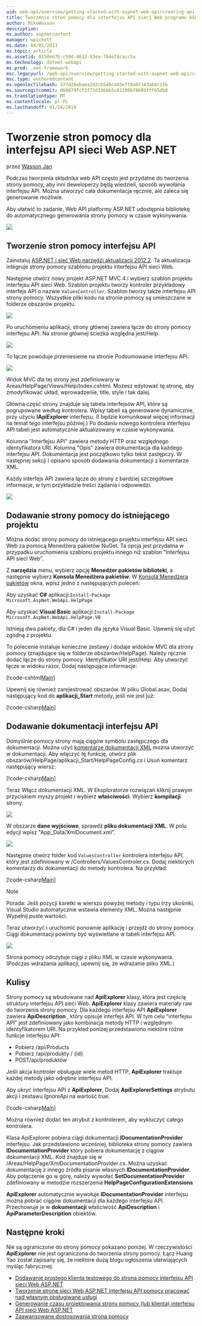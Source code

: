 ```yaml
---
uid: web-api/overview/getting-started-with-aspnet-web-api/creating-api-help-pages
title: Tworzenie stron pomocy dla interfejsu API sieci Web programu ASP.NET | Dokumentacja firmy Microsoft
author: MikeWasson
description: 
ms.author: aspnetcontent
manager: wpickett
ms.date: 04/01/2013
ms.topic: article
ms.assetid: 0150e67b-c50d-4613-83ea-7b4ef8cacc5a
ms.technology: dotnet-webapi
ms.prod: .net-framework
msc.legacyurl: /web-api/overview/getting-started-with-aspnet-web-api/creating-api-help-pages
msc.type: authoredcontent
ms.openlocfilehash: 37fd26ebaea192cb540c443eff8a07343ab8c15b
ms.sourcegitcommit: 060879fcf3f73d2366b5c811986f8695fff65db8
ms.translationtype: MT
ms.contentlocale: pl-PL
ms.lasthandoff: 01/24/2018
---
```

<a name="creating-help-pages-for-aspnet-web-api"></a>Tworzenie stron pomocy dla interfejsu API sieci Web ASP.NET
====================
przez [Wasson Jan](https://github.com/MikeWasson)

Podczas tworzenia składnika web API często jest przydatne do tworzenia strony pomocy, aby inni deweloperzy będą wiedzieli, sposób wywołania interfejsu API. Można utworzyć cała dokumentacja ręcznie, ale zaleca się generowanie możliwie.

Aby ułatwić to zadanie, Web API platformy ASP.NET udostępnia bibliotekę do automatycznego generowania strony pomocy w czasie wykonywania.

![](creating-api-help-pages/_static/image1.png)

## <a name="creating-api-help-pages"></a>Tworzenie stron pomocy interfejsu API

Zainstaluj [ASP.NET i sieć Web narzędzi aktualizacji 2012.2](https://go.microsoft.com/fwlink/?LinkId=282650). Ta aktualizacja integruje strony pomocy szablonu projektu interfejsu API sieci Web.

Następnie utwórz nowy projekt ASP.NET MVC 4 i wybierz szablon projektu interfejsu API sieci Web. Szablon projektu tworzy kontroler przykładowy interfejs API o nazwie `ValuesController`. Szablon tworzy także interfejsu API strony pomocy. Wszystkie pliki kodu na stronie pomocy są umieszczane w folderze obszarów projektu.

![](creating-api-help-pages/_static/image2.png)

Po uruchomieniu aplikacji, strony głównej zawiera łącze do strony pomocy interfejsu API. Na stronie głównej ścieżka względna jest/Help.

![](creating-api-help-pages/_static/image3.png)

To łącze powoduje przeniesienie na stronie Podsumowanie interfejsu API.

![](creating-api-help-pages/_static/image4.png)

Widok MVC dla tej strony jest zdefiniowany w Areas/HelpPage/Views/Help/Index.cshtml. Możesz edytować tę stronę, aby zmodyfikować układ, wprowadzenie, title, style i tak dalej.

Główna część strony znajduje się tabela interfejsów API, które są pogrupowane według kontrolera. Wpisy tabeli są generowane dynamicznie, przy użyciu **IApiExplorer** interfejsu. (I będzie komunikował więcej informacji na temat tego interfejsu później.) Po dodaniu nowego kontrolera interfejsu API tabeli jest automatycznie aktualizowany w czasie wykonywania.

Kolumna "Interfejsu API" zawiera metody HTTP oraz względnego identyfikatora URI. Kolumna "Opis" zawiera dokumentacja dla każdego interfejsu API. Dokumentacja jest początkowo tylko tekst zastępczy. W następnej sekcji I opisano sposób dodawania dokumentacji z komentarze XML.

Każdy interfejs API zawiera łącze do strony z bardziej szczegółowe informacje, w tym przykładzie treści żądania i odpowiedzi.

![](creating-api-help-pages/_static/image5.png)

## <a name="adding-help-pages-to-an-existing-project"></a>Dodawanie strony pomocy do istniejącego projektu

Można dodać strony pomocy do istniejącego projektu interfejsu API sieci Web za pomocą Menedżera pakietów NuGet. Ta opcja jest przydatna w przypadku uruchomienia szablonu projektu innego niż szablon "Interfejsu API sieci Web".

Z **narzędzia** menu, wybierz opcję **Menedżer pakietów biblioteki**, a następnie wybierz **Konsola Menedżera pakietów**. W [Konsola Menedżera pakietów](http://docs.nuget.org/docs/start-here/using-the-package-manager-console) okna, wpisz jedno z następujących poleceń:

Aby uzyskać **C#** aplikacji:`Install-Package Microsoft.AspNet.WebApi.HelpPage`

Aby uzyskać **Visual Basic** aplikacji:`Install-Package Microsoft.AspNet.WebApi.HelpPage.VB`

Istnieją dwa pakiety, dla C# i jeden dla języka Visual Basic. Upewnij się użyć zgodną z projektu.

To polecenie instaluje konieczne zestawy i dodaje widoków MVC dla strony pomocy (znajdujące się w folderze obszarów/HelpPage). Należy ręcznie dodać łącze do strony pomocy. Identyfikator URI jest/Help. Aby utworzyć łącze w widoku razor, Dodaj następujące informacje:

[!code-cshtml[Main](creating-api-help-pages/samples/sample1.cshtml)]

Upewnij się również zarejestrować obszarów. W pliku Global.asax, Dodaj następujący kod do **aplikacji\_Start** metody, jeśli nie jest już:

[!code-csharp[Main](creating-api-help-pages/samples/sample2.cs?highlight=4)]

## <a name="adding-api-documentation"></a>Dodawanie dokumentacji interfejsu API

Domyślnie pomocy strony mają ciągów symbolu zastępczego dla dokumentacji. Można użyć [komentarze dokumentacji XML](https://msdn.microsoft.com/library/b2s063f7.aspx) można utworzyć w dokumentacji. Aby włączyć tę funkcję, otwórz plik obszarów/HelpPage/aplikacji\_Start/HelpPageConfig.cs i Usuń komentarz następujący wiersz:

[!code-csharp[Main](creating-api-help-pages/samples/sample3.cs)]

Teraz Włącz dokumentacji XML. W Eksploratorze rozwiązań kliknij prawym przyciskiem myszy projekt i wybierz **właściwości**. Wybierz **kompilacji** strony.

![](creating-api-help-pages/_static/image6.png)

W obszarze **dane wyjściowe**, sprawdź **pliku dokumentacji XML**. W polu edycji wpisz "App\_Data/XmlDocument.xml".

![](creating-api-help-pages/_static/image7.png)

Następnie otwórz folder kod `ValuesController` kontrolera interfejsu API, który jest zdefiniowany w /Controllers/ValuesControler.cs. Dodaj niektórych komentarzy do dokumentacji do metody kontrolera. Na przykład:

[!code-csharp[Main](creating-api-help-pages/samples/sample4.cs)]

> [!NOTE]
> Porada: Jeśli pozycji karetki w wierszu powyżej metody i typu trzy ukośniki, Visual Studio automatycznie wstawia elementy XML. Można następnie Wypełnij puste wartości.


Teraz utworzyć i uruchomić ponownie aplikację i przejdź do strony pomocy. Ciągi dokumentacji powinny być wyświetlane w tabeli interfejsu API.

![](creating-api-help-pages/_static/image8.png)

Strona pomocy odczytuje ciągi z pliku XML w czasie wykonywania. (Podczas wdrażania aplikacji, upewnij się, że wdrażanie pliku XML.)

## <a name="under-the-hood"></a>Kulisy

Strony pomocy są wbudowane nad **ApiExplorer** klasy, która jest częścią struktury interfejsu API sieci Web. **ApiExplorer** klasy zawiera materiały raw do tworzenia strony pomocy. Dla każdego interfejsu API **ApiExplorer** zawiera **ApiDescription** , który opisuje interfejs API. W tym celu "interfejsu API" jest zdefiniowany jako kombinacja metody HTTP i względnym identyfikatorem URI. Na przykład poniżej przedstawiono niektóre różne funkcje interfejsu API:

- Pobierz /api/Products
- Pobierz /api/produkty / {id}
- POST/api/produktów

Jeśli akcja kontroler obsługuje wiele metod HTTP, **ApiExplorer** traktuje każdej metody jako odrębne interfejsu API.

Aby ukryć interfejsu API z **ApiExplorer**, Dodaj **ApiExplorerSettings** atrybutu akcji i zestawu *IgnoreApi* na wartość true.

[!code-csharp[Main](creating-api-help-pages/samples/sample5.cs)]

Można również dodać ten atrybut z kontrolerem, aby wykluczyć całego kontrolera.

Klasa ApiExplorer pobiera ciągi dokumentacji **IDocumentationProvider** interfejsu. Jak przedstawiono wcześniej, biblioteka strony pomocy zawiera **IDocumentationProvider** który pobiera dokumentację z ciągów dokumentacji XML. Kod znajduje się w /Areas/HelpPage/XmlDocumentationProvider.cs. Można uzyskać dokumentację z innego źródła pisanie własnych **IDocumentationProvider**. Aby połączenie go w górę, należy wywołać **SetDocumentationProvider** zdefiniowany w metodzie rozszerzenia **HelpPageConfigurationExtensions**

**ApiExplorer** automatycznie wywołuje **IDocumentationProvider** interfejsu można pobrać ciągów dokumentacji dla każdego interfejsu API. Przechowuje je w **dokumentacji** właściwość **ApiDescription** i **ApiParameterDescription** obiektów.

## <a name="next-steps"></a>Następne kroki

Nie są ograniczone do strony pomocy pokazano poniżej. W rzeczywistości **ApiExplorer** nie jest ograniczona do tworzenia strony pomocy. Łącz Huang Yao został zapisany się, że niektóre dużą blogu ogłoszenia ułatwiających myśląc fabrycznej:

- [Dodawanie prostego klienta testowego do strona pomocy interfejsu API sieci Web ASP.NET](https://blogs.msdn.com/b/yaohuang1/archive/2012/12/02/adding-a-simple-test-client-to-asp-net-web-api-help-page.aspx)
- [Tworzenie stronę sieci Web ASP.NET interfejsu API pomocy pracować nad własnym obsługiwane usługi](https://blogs.msdn.com/b/yaohuang1/archive/2012/12/20/making-asp-net-web-api-help-page-work-on-self-hosted-services.aspx)
- [Generowanie czasu projektowania strony pomocy (lub klienta) interfejsu API sieci Web ASP.NET](https://blogs.msdn.com/b/yaohuang1/archive/2013/01/20/design-time-generation-of-help-page-or-proxy-for-asp-net-web-api.aspx)
- [Zaawansowane dostosowania strona pomocy](https://blogs.msdn.com/b/yaohuang1/archive/2012/12/10/asp-net-web-api-help-page-part-3-advanced-help-page-customizations.aspx)
